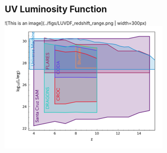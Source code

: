 
# UV Luminosity Function

![This is an image](../figs/LUVDF_redshift_range.png | width=300px)
![This is an image](../figs/LUVDF_redshift_log10X_range.png)
